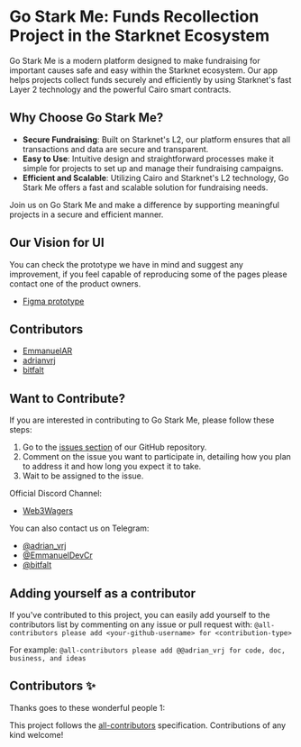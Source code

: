 # Go Stark Me: Funds Recollection Project in the Starknet Ecosystem

Go Stark Me is a modern platform designed to make fundraising for important causes safe and easy within the Starknet ecosystem. Our app helps projects collect funds securely and efficiently by using Starknet's fast Layer 2 technology and the powerful Cairo smart contracts.

## Why Choose Go Stark Me?

- **Secure Fundraising**: Built on Starknet's L2, our platform ensures that all transactions and data are secure and transparent.
- **Easy to Use**: Intuitive design and straightforward processes make it simple for projects to set up and manage their fundraising campaigns.
- **Efficient and Scalable**: Utilizing Cairo and Starknet's L2 technology, Go Stark Me offers a fast and scalable solution for fundraising needs.

Join us on Go Stark Me and make a difference by supporting meaningful projects in a secure and efficient manner.

## Our Vision for UI

You can check the prototype we have in mind and suggest any improvement, if you feel capable of reproducing some of the pages please contact one of the product owners.

- [Figma prototype](https://www.figma.com/design/SCiGViaoPT9UTrT7CsLbAt/Go-Stark-Me?node-id=0-1&t=FUhnIhNcXRIGkQ16-1)

## Contributors

- [EmmanuelAR](https://github.com/EmmanuelAR)
- [adrianvrj](https://github.com/adrianvrj)
- [bitfalt](https://github.com/bitfalt)

## Want to Contribute?

If you are interested in contributing to Go Stark Me, please follow these steps:

1. Go to the [issues section](https://github.com/web3wagers/gostarkme/issues) of our GitHub repository.
2. Comment on the issue you want to participate in, detailing how you plan to address it and how long you expect it to take.
3. Wait to be assigned to the issue.

Official Discord Channel:

- [Web3Wagers](https://discord.gg/sEpnC6JB2U)

You can also contact us on Telegram:

- [@adrian_vrj](https://t.me/adrian_vrj)
- [@EmmanuelDevCr](https://t.me/EmmanuelDevCr)
- [@bitfalt](https://t.me/bitfalt)

## Adding yourself as a contributor

If you've contributed to this project, you can easily add yourself to the contributors list by commenting on any issue or pull request with: `@all-contributors please add <your-github-username> for <contribution-type>`

For example: `@all-contributors please add @@adrian_vrj for code, doc, business, and ideas`

## Contributors ✨

Thanks goes to these wonderful people 1:

<!-- ALL-CONTRIBUTORS-LIST:START - Do not remove or modify this section -->
<!-- prettier-ignore-start -->
<!-- markdownlint-disable -->
<!-- markdownlint-restore -->
<!-- prettier-ignore-end -->

<!-- ALL-CONTRIBUTORS-LIST:END -->

This project follows the [all-contributors](https://github.com/all-contributors/all-contributors) specification.
Contributions of any kind welcome!

